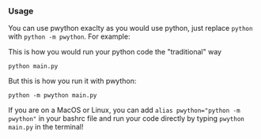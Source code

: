 ### Usage
You can use pwython exaclty as you would use python, just replace `python` with `python -m pwython`. For example:

This is how you would run your python code the "traditional" way

```
python main.py
```

But this is how you run it with pwython:

```
python -m pwython main.py
```

If you are on a MacOS or Linux, you can add `alias pwython="python -m pwython"` in your bashrc file and run your code directly by typing `pwython main.py` in the terminal!